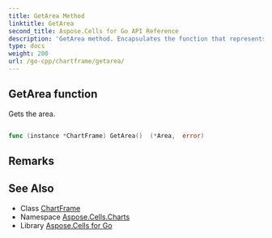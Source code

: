 ```yaml
---
title: GetArea Method 
linktitle: GetArea
second_title: Aspose.Cells for Go API Reference
description: 'GetArea method. Encapsulates the function that represents getarea in Go.'
type: docs
weight: 200
url: /go-cpp/chartframe/getarea/
---
```


## GetArea function

Gets the <see cref="Area">area</see>.

```go

func (instance *ChartFrame) GetArea()  (*Area,  error) 

```

## Remarks


## See Also

* Class [ChartFrame](../)
* Namespace [Aspose.Cells.Charts](../../)
* Library [Aspose.Cells for Go](../../../)
